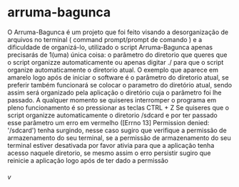 # arruma-bagunca

O Arruma-Bagunca é um projeto que foi feito visando a desorganização de arquivos no terminal ( command prompt/prompt de comando ) e a dificuldade de organizá-lo, utilizado o script Arruma-Bagunca apenas precisarás de 1(uma) única coisa:
o parâmetro do diretorio que queres que o script organizze automaticamente ou apenas digitar ./ para que o script organize automaticamente o diretorio atual.
O exemplo que aparece em amarelo logo após de iniciar o software é o parâmetro do diretorio atual, se preferir também funcionará se colocar o parametro do diretório atual, sendo assim será organizado pela aplicação o diretório cuja o parâmetro foi lhe passado.
 A qualquer momento se quiseres interromper o programa em pleno funcionamento é so pressionar as teclas CTRL + Z
 Se quiseres que o script organizze automaticamente o diretorio /sdcard e por ter passado esse parâmetro um erro em vermelho
([Errno 13] Permission denied: '/sdcard')
tenha surgindo, nesse caso sugiro que verifique a permissão de armazenamento do seu terminal, se a permissão de armazenamento do seu terminal estiver desativada por favor ativia para que a aplicação tenha acesso naquele diretorio, se mesmo assim o erro persistir sugiro que reinicie a aplicação logo após de ter dado a permissão
###### v
